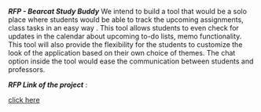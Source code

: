 ***RFP - Bearcat Study Buddy*** 
We intend to build a tool that would be a solo place where students would be able to track the upcoming assignments, class tasks in an easy way . This tool allows students to even check for updates in the calendar about upcoming to-do lists, memo functionality. This tool will also provide the flexibility for the students to customize the look of the application based on their own choice of themes. The chat option inside the tool would ease the communication between students and professors.

***RFP Link of the project*** :   

[click here](https://github.com/Maruthi158/691-01-F21-RFP-Group2/blob/main/rfp-study.md)

